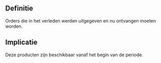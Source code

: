## Definitie
Orders die in het verleden werden uitgegeven en nu ontvangen moeten worden.

## Implicatie
Deze producten zijn beschikbaar vanaf het begin van de periode.
